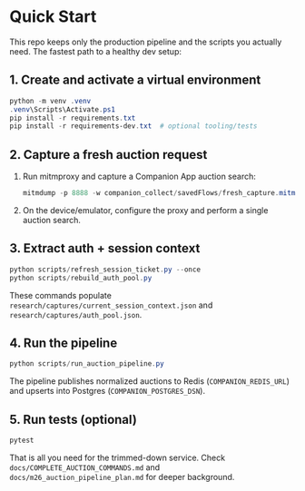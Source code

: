 # Quick Start

This repo keeps only the production pipeline and the scripts you actually need. The fastest path to a healthy dev setup:

## 1. Create and activate a virtual environment

```powershell
python -m venv .venv
.venv\Scripts\Activate.ps1
pip install -r requirements.txt
pip install -r requirements-dev.txt  # optional tooling/tests
```

## 2. Capture a fresh auction request

1. Run mitmproxy and capture a Companion App auction search:
   ```powershell
   mitmdump -p 8888 -w companion_collect/savedFlows/fresh_capture.mitm
   ```
2. On the device/emulator, configure the proxy and perform a single auction search.

## 3. Extract auth + session context

```powershell
python scripts/refresh_session_ticket.py --once
python scripts/rebuild_auth_pool.py
```

These commands populate `research/captures/current_session_context.json` and `research/captures/auth_pool.json`.

## 4. Run the pipeline

```powershell
python scripts/run_auction_pipeline.py
```

The pipeline publishes normalized auctions to Redis (`COMPANION_REDIS_URL`) and upserts into Postgres (`COMPANION_POSTGRES_DSN`).

## 5. Run tests (optional)

```powershell
pytest
```

That is all you need for the trimmed-down service. Check `docs/COMPLETE_AUCTION_COMMANDS.md` and `docs/m26_auction_pipeline_plan.md` for deeper background.
